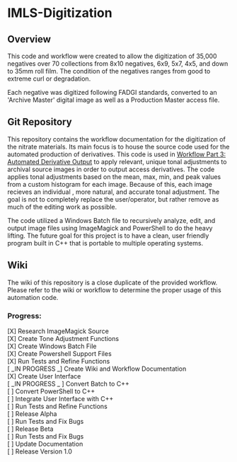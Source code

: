 # IMLS-Digitization

## Overview

This code and workflow were created to allow the digitization of 35,000 negatives over 70 collections from 8x10 negatives, 6x9, 5x7, 4x5, and down to 35mm roll film. The condition of the negatives ranges from good to extreme curl or degradation.

Each negative was digitized following FADGI standards, converted to an 'Archive Master' digital image as well as a Production Master access file.

## Git Repository

This repository contains the workflow documentation for the digitization of the nitrate materials. Its main focus is to house the source code used for the automated production of derivatives. This code is used in [Workflow Part 3: Automated Derivative Output](https://github.com/josephaaroncampbell/Mass-Digitization/wiki/Workflow-Part-3:-Automated-Derivative-Output) to apply relevant, unique tonal adjustments to archival source images in order to output access derivatives. The code applies tonal adjustments based on the mean, max, min, and peak values from a custom histogram for each image. Because of this, each image recieves an individual , more natural, and accurate tonal adjustment. The goal is not to completely replace the user/operator, but rather remove as much of the editing work as possible. 

The code utilized a Windows Batch file to recursively analyze, edit, and output image files using ImageMagick and PowerShell to do the heavy lifting. The future goal for this project is to have a clean, user friendly program built in C++ that is portable to multiple operating systems. 

## Wiki

The wiki of this repository is a close duplicate of the provided workflow. Please refer to the wiki or workflow to determine the proper usage of this automation code.

### Progress:

[X] Research ImageMagick Source    
[X] Create Tone Adjustment Functions    
[X] Create Windows Batch File    
[X] Create Powershell Support Files    
[X] Run Tests and Refine Functions    
[ _IN PROGRESS _] Create Wiki and Workflow Documentation    
[X] Create User Interface    
[ _IN PROGRESS _ ] Convert Batch to C++    
[ ] Convert PowerShell to C++    
[ ] Integrate User Interface with C++    
[ ] Run Tests and Refine Functions    
[ ] Release Alpha    
[ ] Run Tests and Fix Bugs    
[ ] Release Beta    
[ ] Run Tests and Fix Bugs    
[ ] Update Documentation    
[ ] Release Version 1.0    
